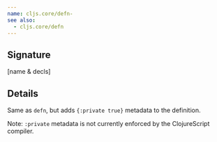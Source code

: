 ```yaml
---
name: cljs.core/defn-
see also:
  - cljs.core/defn
---
```


## Signature
[name & decls]


## Details

Same as `defn`, but adds `{:private true}` metadata to the definition.

Note: `:private` metadata is not currently enforced by the ClojureScript
compiler.
